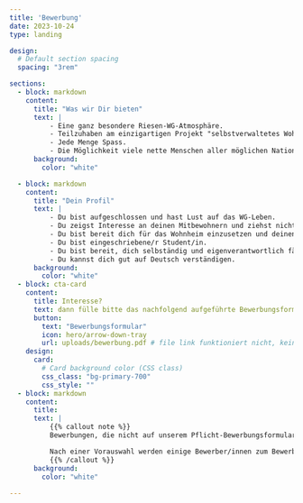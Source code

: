 ```yaml
---
title: 'Bewerbung'
date: 2023-10-24
type: landing

design:
  # Default section spacing
  spacing: "3rem"

sections:
  - block: markdown
    content:
      title: "Was wir Dir bieten"
      text: |
          - Eine ganz besondere Riesen-WG-Atmosphäre.
          - Teilzuhaben am einzigartigen Projekt "selbstverwaltetes Wohnheim".
          - Jede Menge Spass.
          - Die Möglichkeit viele nette Menschen aller möglichen Nationalitäten und Konfessionen kennenzulernen.
      background:
        color: "white"

  - block: markdown
    content:
      title: "Dein Profil"
      text: |
          - Du bist aufgeschlossen und hast Lust auf das WG-Leben.
          - Du zeigst Interesse an deinen Mitbewohnern und ziehst nicht nur dein eigenes Ding durch. Das T39 ist kein Hotel
          - Du bist bereit dich für das Wohnheim einzusetzen und deinen Anteil der regelmäßig anfallenden Hausarbeiten gerne und gewissenhaft zu übernehmen.
          - Du bist eingeschriebene/r Student/in.
          - Du bist bereit, dich selbständig und eigenverantwortlich fär das Haus zu engagieren, auch wenn dies über deine normalen Pflichten hinausgehen sollte. Das T39 lebt davon, dass sich jeder einbringt und auch mal mehr macht als unbedingt notwendig.
          - Du kannst dich gut auf Deutsch verständigen.
      background:
        color: "white"
  - block: cta-card
    content:
      title: Interesse?
      text: dann fülle bitte das nachfolgend aufgeführte Bewerbungsformular aus (nur mit dem, was du preisgeben möchtest). Wenn du möchtest, füge noch einen Lebenslauf an und schick uns bitte das Ganze an unsere E-Mailadresse hv@t39.rwth-aachen.de.
      button:
        text: "Bewerbungsformular"
        icon: hero/arrow-down-tray
        url: uploads/bewerbung.pdf # file link funktioniert nicht, keine Ahnung warum
    design:
      card:
        # Card background color (CSS class)
        css_class: "bg-primary-700"
        css_style: ""
  - block: markdown
    content:
      title: 
      text: |
          {{% callout note %}}
          Bewerbungen, die nicht auf unserem Pflicht-Bewerbungsformular abgegeben und nicht auf Deutsch geschrieben wurden, werden nicht berücksichtigt.

          Nach einer Vorauswahl werden einige Bewerber/innen zum Bewerbungsgespräch eingeladen, wo auch die freien Zimmer besichtigt werden können. Wenn wir dich einladen, erhalten alle Mitbewohner deine Bewerbung, um dich schon mal etwas kennenzulernen. Nach den Bewerbungsgesprächen entscheidet die Hausverwaltung, an wen die Zimmer vergeben werden. Über diese Entscheidung werden die Bewerber/innen per E-Mail informiert. Bei uns gibt es keine Warteliste.
          {{% /callout %}}
      background:
        color: "white"
      
---
```

